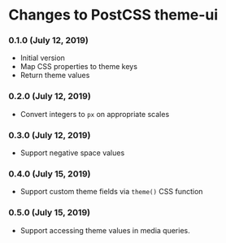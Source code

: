 # Changes to PostCSS theme-ui

### 0.1.0 (July 12, 2019)

- Initial version
- Map CSS properties to theme keys
- Return theme values

### 0.2.0 (July 12, 2019)

- Convert integers to `px` on appropriate scales

### 0.3.0 (July 12, 2019)

- Support negative space values

### 0.4.0 (July 15, 2019)

- Support custom theme fields via `theme()` CSS function

### 0.5.0 (July 15, 2019)

- Support accessing theme values in media queries.

